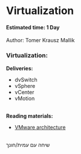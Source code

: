 # Virtualization
#### Estimated time: 1 Day
Author: Tomer Krausz Mallik

### Virtualization:
**Deliveries:**
* dvSwitch
* vSphere
* vCenter
* vMotion
<br></br>

**Reading materials:**
* [VMware architecture ](https://www.vmware.com/pdf/vi_architecture_wp.pdf)
<br></br>

שיחה עם עמית/חונך
